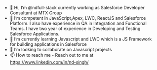 - 👋 Hi, I’m @ndfull-stack currently working as Salesforce Developer Consultant at MTX Group
- 👀 I’m competent in JavaScript,Apex, LWC, ReactJS and Salesforce Platform. I also have experience in QA in Integration and Functional Teams. I have two year of experience in Developing and Testing Salesforce Applications.
- 🌱 I’m currently learning Javascript and LWC which is a JS Framework for building applications in Salesforce
- 💞️ I’m looking to collaborate on Javascript projects
- 📫 How to reach me - Reach out to me at https://www.linkedin.com/in/nd-singh/

<!---
ndfull-stack/ndfull-stack is a ✨ special ✨ repository because its `README.md` (this file) appears on your GitHub profile.
You can click the Preview link to take a look at your changes.
--->
